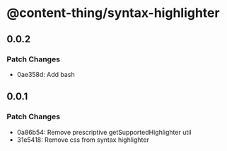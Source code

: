 # @content-thing/syntax-highlighter

## 0.0.2

### Patch Changes

- 0ae358d: Add bash

## 0.0.1

### Patch Changes

- 0a86b54: Remove prescriptive getSupportedHighlighter util
- 31e5418: Remove css from syntax highlighter
